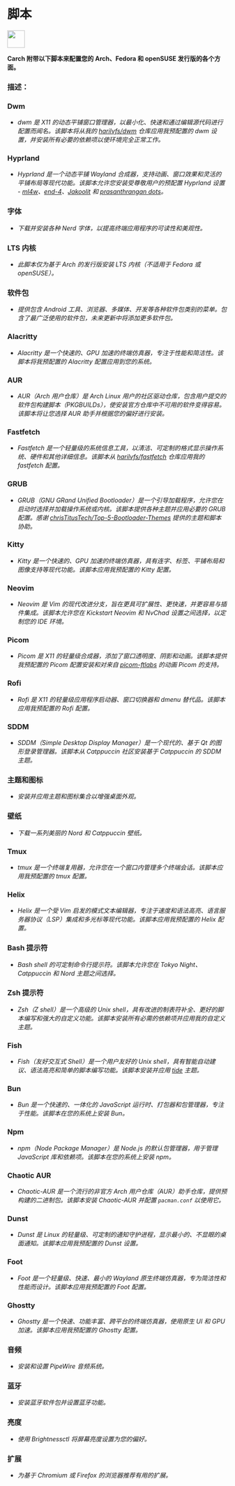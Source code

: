 # 脚本

<img src="https://cdn-icons-png.flaticon.com/128/3721/3721643.png" width="40" />

**Carch 附带以下脚本来配置您的 Arch、Fedora 和 openSUSE 发行版的各个方面。**

### 描述：

### Dwm
- *dwm 是 X11 的动态平铺窗口管理器，以最小化、快速和通过编辑源代码进行配置而闻名。该脚本将从我的 [harilvfs/dwm](https://github.com/harilvfs/dwm) 仓库应用我预配置的 dwm 设置，并安装所有必要的依赖项以使环境完全正常工作。*

### Hyprland
- *Hyprland 是一个动态平铺 Wayland 合成器，支持动画、窗口效果和灵活的平铺布局等现代功能。该脚本允许您安装受尊敬用户的预配置 Hyprland 设置 - [ml4w](https://github.com/mylinuxforwork/dotfiles)、[end-4](https://github.com/end-4/dots-hyprland)、[Jakoolit](https://github.com/JaKooLit/Arch-Hyprland) 和 [prasanthrangan dots](https://github.com/prasanthrangan/hyprdots)。*

### 字体
- *下载并安装各种 Nerd 字体，以提高终端应用程序的可读性和美观性。*

### LTS 内核
- *此脚本仅为基于 Arch 的发行版安装 LTS 内核（不适用于 Fedora 或 openSUSE）。*

### 软件包
- *提供包含 Android 工具、浏览器、多媒体、开发等各种软件包类别的菜单。包含了最广泛使用的软件包，未来更新中将添加更多软件包。*

### Alacritty
- *Alacritty 是一个快速的、GPU 加速的终端仿真器，专注于性能和简洁性。该脚本将我预配置的 Alacritty 配置应用到您的系统。*

### AUR
- *AUR（Arch 用户仓库）是 Arch Linux 用户的社区驱动仓库，包含用户提交的软件包构建脚本（PKGBUILDs），使安装官方仓库中不可用的软件变得容易。该脚本将让您选择 AUR 助手并根据您的偏好进行安装。*

### Fastfetch
- *Fastfetch 是一个轻量级的系统信息工具，以清洁、可定制的格式显示操作系统、硬件和其他详细信息。该脚本从 [harilvfs/fastfetch](https://github.com/harilvfs/fastfetch) 仓库应用我的 fastfetch 配置。*

### GRUB
- *GRUB（GNU GRand Unified Bootloader）是一个引导加载程序，允许您在启动时选择并加载操作系统或内核。该脚本提供各种主题并应用必要的 GRUB 配置。感谢 [chrisTitusTech/Top-5-Bootloader-Themes](https://github.com/chrisTitusTech/Top-5-Bootloader-Themes) 提供的主题和脚本协助。*

### Kitty
- *Kitty 是一个快速的、GPU 加速的终端仿真器，具有连字、标签、平铺布局和图像支持等现代功能。该脚本应用我预配置的 Kitty 配置。*

### Neovim
- *Neovim 是 Vim 的现代改进分支，旨在更具可扩展性、更快速，并更容易与插件集成。该脚本允许您在 Kickstart Neovim 和 NvChad 设置之间选择，以定制您的 IDE 环境。*

### Picom
- *Picom 是 X11 的轻量级合成器，添加了窗口透明度、阴影和动画。该脚本提供我预配置的 Picom 配置安装和对来自 [picom-ftlabs](https://github.com/r0-zero/picom) 的动画 Picom 的支持。*

### Rofi
- *Rofi 是 X11 的轻量级应用程序启动器、窗口切换器和 dmenu 替代品。该脚本应用我预配置的 Rofi 配置。*

### SDDM
- *SDDM（Simple Desktop Display Manager）是一个现代的、基于 Qt 的图形登录管理器。该脚本从 Catppuccin 社区安装基于 Catppuccin 的 SDDM 主题。*

### 主题和图标
- *安装并应用主题和图标集合以增强桌面外观。*

### 壁纸
- *下载一系列美丽的 Nord 和 Catppuccin 壁纸。*

### Tmux
- *tmux 是一个终端复用器，允许您在一个窗口内管理多个终端会话。该脚本应用我预配置的 tmux 配置。*

### Helix
- *Helix 是一个受 Vim 启发的模式文本编辑器，专注于速度和语法高亮、语言服务器协议（LSP）集成和多光标等现代功能。该脚本应用我预配置的 Helix 配置。*

### Bash 提示符
- *Bash shell 的可定制命令行提示符。该脚本允许您在 Tokyo Night、Catppuccin 和 Nord 主题之间选择。*

### Zsh 提示符
- *Zsh（Z shell）是一个高级的 Unix shell，具有改进的制表符补全、更好的脚本编写和强大的自定义功能。该脚本安装所有必需的依赖项并应用我的自定义主题。*

### Fish
- *Fish（友好交互式 Shell）是一个用户友好的 Unix shell，具有智能自动建议、语法高亮和简单的脚本编写功能。该脚本安装并应用 [tide](https://github.com/IlanCosman/tide) 主题。*

### Bun
- *Bun 是一个快速的、一体化的 JavaScript 运行时、打包器和包管理器，专注于性能。该脚本在您的系统上安装 Bun。*

### Npm
- *npm（Node Package Manager）是 Node.js 的默认包管理器，用于管理 JavaScript 库和依赖项。该脚本在您的系统上安装 npm。*

### Chaotic AUR
- *Chaotic-AUR 是一个流行的非官方 Arch 用户仓库（AUR）助手仓库，提供预构建的二进制包。该脚本安装 Chaotic-AUR 并配置 `pacman.conf` 以使用它。*

### Dunst
- *Dunst 是 Linux 的轻量级、可定制的通知守护进程，显示最小的、不显眼的桌面通知。该脚本应用我预配置的 Dunst 设置。*

### Foot
- *Foot 是一个轻量级、快速、最小的 Wayland 原生终端仿真器，专为简洁性和性能而设计。该脚本应用我预配置的 Foot 配置。*

### Ghostty
- *Ghostty 是一个快速、功能丰富、跨平台的终端仿真器，使用原生 UI 和 GPU 加速。该脚本应用我预配置的 Ghostty 配置。*

### 音频
- *安装和设置 PipeWire 音频系统。*

### 蓝牙
- *安装蓝牙软件包并设置蓝牙功能。*

### 亮度
- *使用 Brightnessctl 将屏幕亮度设置为您的偏好。*

### 扩展
- *为基于 Chromium 或 Firefox 的浏览器推荐有用的扩展。*
